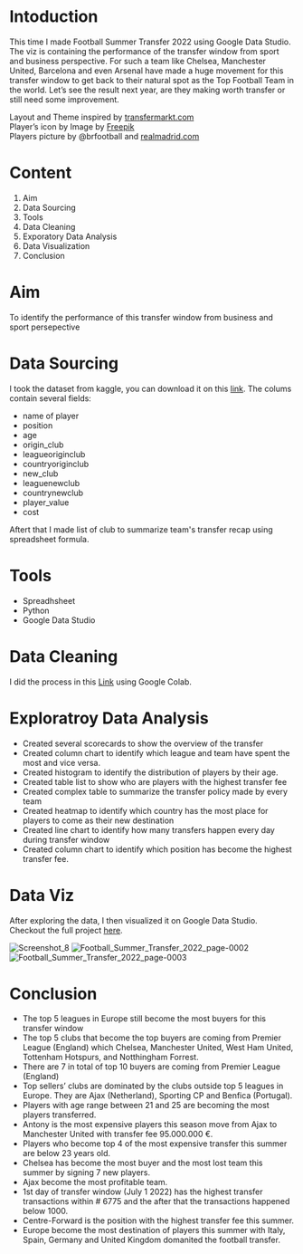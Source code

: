 

# Intoduction

This time I made Football Summer Transfer 2022 using Google Data Studio. The viz is containing the performance of the transfer window from sport and business perspective. For such a team like Chelsea, Manchester United, Barcelona and even Arsenal have made a huge movement for this transfer window to get back to their natural spot as the Top Football Team in the world. Let’s see the result next year, are they making worth transfer or still need some improvement.

Layout and Theme inspired by [transfermarkt.com](https://www.transfermarkt.com/transfers/neuestetransfers/statistik?land_id=0&wettbewerb_id=alle&minMarktwert=500000&maxMarktwert=200000000&plus=1) <br />
Player’s icon by Image by <a href="https://www.freepik.com/free-vector/hand-drawn-flat-design-soccer-logo_24971815.htm#query=football&position=1&from_view=search">Freepik</a> <br />
Players picture by @brfootball and [realmadrid.com](https://www.realmadrid.com/en)

# Content
1.	Aim
2.	Data Sourcing
3.	Tools
4.	Data Cleaning
5.	Exporatory Data Analysis
6.	Data Visualization
7.	Conclusion

#	Aim
To identify the performance of this transfer window from business and sport persepective 

#	Data Sourcing
 I took the dataset from kaggle, you can download it on this [link](https://www.kaggle.com/datasets/davidmolina/football-summer-market-2022).
 The colums contain several fields:
-	name of player
-	position
-	age
-	origin_club
-	leagueoriginclub
-	countryoriginclub
-	new_club
-	leaguenewclub
-	countrynewclub
-	player_value
-	cost

Aftert that I made list of club to summarize team's transfer recap using spreadsheet formula.

#	Tools
- Spreadhsheet
-	Python
-	Google Data Studio

#	Data Cleaning
I did the process in this [Link](https://colab.research.google.com/drive/1Oc1yfLZxXc-KmHwhZFeDOfWRnc7F3y2X?usp=sharing) using Google Colab.

#	Exploratroy Data Analysis
-	Created several scorecards to show the overview of the transfer
-	Created column chart to identify which league and team have spent the most and vice versa.
-	Created histogram to identify the distribution of players by their age.
-	Created table list to show who are players with the highest transfer fee
-	Created complex table to summarize the transfer policy made by every team
-	Created heatmap to identify which country has the most place for players to come as their new destination
-	Created line chart to identify how many transfers happen every day during transfer window
-	Created column chart to identify which position has become the highest transfer fee.

#	Data Viz
After exploring the data, I then visualized it on Google Data Studio. Checkout the full project [here](https://datastudio.google.com/s/rLFrAD4cD1Y).

![Screenshot_8](https://user-images.githubusercontent.com/65482851/188687273-80c60884-9428-4568-b370-3382539bccf9.jpg)
![Football_Summer_Transfer_2022_page-0002](https://user-images.githubusercontent.com/65482851/188686712-0ebb2616-8d86-4632-b67f-db36e210e720.jpg)
![Football_Summer_Transfer_2022_page-0003](https://user-images.githubusercontent.com/65482851/188686728-fcab9511-7f73-41b3-ac51-9ea06b8bb94d.jpg)

#	Conclusion
-	The top 5 leagues in Europe still become the most buyers for this transfer window
-	The top 5 clubs that become the top buyers are coming from Premier League (England) which Chelsea, Manchester United, West Ham United, Tottenham Hotspurs, and Notthingham Forrest. 
-	There are 7 in total of top 10 buyers are coming from Premier League (England)
-	Top sellers’ clubs are dominated by the clubs outside top 5 leagues in Europe. They are Ajax (Netherland), Sporting CP and Benfica (Portugal). 
-	Players with age range between 21 and 25 are becoming the most players transferred.
-	Antony is the most expensive players this season move from Ajax to Manchester United with transfer fee 95.000.000 €.
-	Players who become top 4 of the most expensive transfer this summer are below 23 years old.
-	Chelsea has become the most buyer and the most lost team this summer by signing 7 new players.
-	Ajax become the most profitable team.
-	1st day of transfer window (July 1 2022) has the highest transfer transactions within # 6775 and the after that the transactions happened below 1000.
-	Centre-Forward is the position with the highest transfer fee this summer.
-	Europe become the most destination of players this summer with Italy, Spain, Germany and United Kingdom domanited the football transfer.


